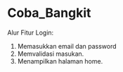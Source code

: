 # Coba_Bangkit

Alur Fitur Login:
1. Memasukkan email dan password
2. Memvalidasi masukan.
3. Menampilkan halaman home.
